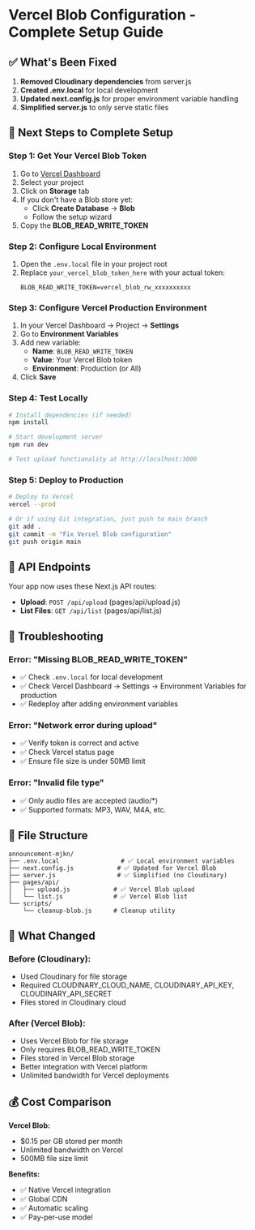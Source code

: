 # Vercel Blob Configuration - Complete Setup Guide

## ✅ What's Been Fixed

1. **Removed Cloudinary dependencies** from server.js
2. **Created .env.local** for local development
3. **Updated next.config.js** for proper environment variable handling
4. **Simplified server.js** to only serve static files

## 🚀 Next Steps to Complete Setup

### Step 1: Get Your Vercel Blob Token

1. Go to [Vercel Dashboard](https://vercel.com/dashboard)
2. Select your project
3. Click on **Storage** tab
4. If you don't have a Blob store yet:
   - Click **Create Database** → **Blob**
   - Follow the setup wizard
5. Copy the **BLOB_READ_WRITE_TOKEN**

### Step 2: Configure Local Environment

1. Open the `.env.local` file in your project root
2. Replace `your_vercel_blob_token_here` with your actual token:
   ```env
   BLOB_READ_WRITE_TOKEN=vercel_blob_rw_xxxxxxxxxx
   ```

### Step 3: Configure Vercel Production Environment

1. In your Vercel Dashboard → Project → **Settings**
2. Go to **Environment Variables**
3. Add new variable:
   - **Name**: `BLOB_READ_WRITE_TOKEN`
   - **Value**: Your Vercel Blob token
   - **Environment**: Production (or All)
4. Click **Save**

### Step 4: Test Locally

```bash
# Install dependencies (if needed)
npm install

# Start development server
npm run dev

# Test upload functionality at http://localhost:3000
```

### Step 5: Deploy to Production

```bash
# Deploy to Vercel
vercel --prod

# Or if using Git integration, just push to main branch
git add .
git commit -m "Fix Vercel Blob configuration"
git push origin main
```

## 🔧 API Endpoints

Your app now uses these Next.js API routes:

- **Upload**: `POST /api/upload` (pages/api/upload.js)
- **List Files**: `GET /api/list` (pages/api/list.js)

## 🐛 Troubleshooting

### Error: "Missing BLOB_READ_WRITE_TOKEN"
- ✅ Check `.env.local` for local development
- ✅ Check Vercel Dashboard → Settings → Environment Variables for production
- ✅ Redeploy after adding environment variables

### Error: "Network error during upload"
- ✅ Verify token is correct and active
- ✅ Check Vercel status page
- ✅ Ensure file size is under 50MB limit

### Error: "Invalid file type"
- ✅ Only audio files are accepted (audio/*)
- ✅ Supported formats: MP3, WAV, M4A, etc.

## 📁 File Structure

```
announcement-mjkn/
├── .env.local                 # ✅ Local environment variables
├── next.config.js            # ✅ Updated for Vercel Blob
├── server.js                 # ✅ Simplified (no Cloudinary)
├── pages/api/
│   ├── upload.js            # ✅ Vercel Blob upload
│   └── list.js              # ✅ Vercel Blob list
└── scripts/
    └── cleanup-blob.js      # Cleanup utility
```

## 🎯 What Changed

### Before (Cloudinary):
- Used Cloudinary for file storage
- Required CLOUDINARY_CLOUD_NAME, CLOUDINARY_API_KEY, CLOUDINARY_API_SECRET
- Files stored in Cloudinary cloud

### After (Vercel Blob):
- Uses Vercel Blob for file storage
- Only requires BLOB_READ_WRITE_TOKEN
- Files stored in Vercel Blob storage
- Better integration with Vercel platform
- Unlimited bandwidth for Vercel deployments

## 💰 Cost Comparison

**Vercel Blob:**
- $0.15 per GB stored per month
- Unlimited bandwidth on Vercel
- 500MB file size limit

**Benefits:**
- ✅ Native Vercel integration
- ✅ Global CDN
- ✅ Automatic scaling
- ✅ Pay-per-use model
